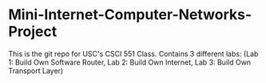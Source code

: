 # Mini-Internet-Computer-Networks-Project
This is the git repo for USC's CSCI 551 Class. Contains 3 different labs: (Lab 1: Build Own Software Router, Lab 2: Build Own Internet, Lab 3: Build Own Transport Layer)

